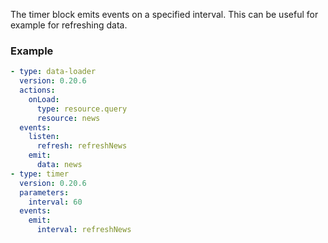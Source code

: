 The timer block emits events on a specified interval. This can be useful for example for refreshing
data.

### Example

```yaml
- type: data-loader
  version: 0.20.6
  actions:
    onLoad:
      type: resource.query
      resource: news
  events:
    listen:
      refresh: refreshNews
    emit:
      data: news
- type: timer
  version: 0.20.6
  parameters:
    interval: 60
  events:
    emit:
      interval: refreshNews
```
